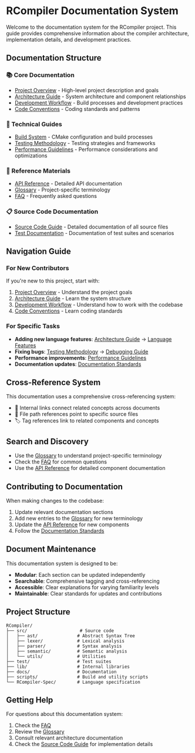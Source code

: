# RCompiler Documentation System

Welcome to the documentation system for the RCompiler project. This guide provides comprehensive information about the compiler architecture, implementation details, and development practices.

## Documentation Structure

### 📚 Core Documentation
- [Project Overview](./project-overview.md) - High-level project description and goals
- [Architecture Guide](./architecture/architecture-guide.md) - System architecture and component relationships
- [Development Workflow](./development/development-workflow.md) - Build processes and development practices
- [Code Conventions](./development/code-conventions.md) - Coding standards and patterns

### 🔧 Technical Guides
- [Build System](./technical/build-system.md) - CMake configuration and build processes
- [Testing Methodology](./technical/testing-methodology.md) - Testing strategies and frameworks
- [Performance Guidelines](./technical/performance-guidelines.md) - Performance considerations and optimizations

### 📖 Reference Materials
- [API Reference](./reference/api-reference.md) - Detailed API documentation
- [Glossary](./reference/glossary.md) - Project-specific terminology
- [FAQ](./reference/faq.md) - Frequently asked questions

### 📋 Source Code Documentation
- [Source Code Guide](./source/) - Detailed documentation of all source files
- [Test Documentation](./tests/) - Documentation of test suites and scenarios

## Navigation Guide

### For New Contributors
If you're new to this project, start with:
1. [Project Overview](./project-overview.md) - Understand the project goals
2. [Architecture Guide](./architecture/architecture-guide.md) - Learn the system structure
3. [Development Workflow](./development/development-workflow.md) - Understand how to work with the codebase
4. [Code Conventions](./development/code-conventions.md) - Learn coding standards

### For Specific Tasks
- **Adding new language features**: [Architecture Guide](./architecture/architecture-guide.md) → [Language Features](./architecture/language-features.md)
- **Fixing bugs**: [Testing Methodology](./technical/testing-methodology.md) → [Debugging Guide](./technical/debugging-guide.md)
- **Performance improvements**: [Performance Guidelines](./technical/performance-guidelines.md)
- **Documentation updates**: [Documentation Standards](./development/documentation-standards.md)

## Cross-Reference System

This documentation uses a comprehensive cross-referencing system:
- 🔗 Internal links connect related concepts across documents
- 📁 File path references point to specific source files
- 🏷️ Tag references link to related components and concepts

## Search and Discovery

- Use the [Glossary](./reference/glossary.md) to understand project-specific terminology
- Check the [FAQ](./reference/faq.md) for common questions
- Use the [API Reference](./reference/api-reference.md) for detailed component documentation

## Contributing to Documentation

When making changes to the codebase:
1. Update relevant documentation sections
2. Add new entries to the [Glossary](./reference/glossary.md) for new terminology
3. Update the [API Reference](./reference/api-reference.md) for new components
4. Follow the [Documentation Standards](./development/documentation-standards.md)

## Document Maintenance

This documentation system is designed to be:
- **Modular**: Each section can be updated independently
- **Searchable**: Comprehensive tagging and cross-referencing
- **Accessible**: Clear explanations for varying familiarity levels
- **Maintainable**: Clear standards for updates and contributions

## Project Structure

```
RCompiler/
├── src/                    # Source code
│   ├── ast/               # Abstract Syntax Tree
│   ├── lexer/             # Lexical analysis
│   ├── parser/            # Syntax analysis
│   ├── semantic/          # Semantic analysis
│   └── utils/             # Utilities
├── test/                  # Test suites
├── lib/                   # Internal libraries
├── docs/                  # Documentation
├── scripts/               # Build and utility scripts
└── RCompiler-Spec/        # Language specification
```

## Getting Help

For questions about this documentation system:
1. Check the [FAQ](./reference/faq.md)
2. Review the [Glossary](./reference/glossary.md)
3. Consult relevant architecture documentation
4. Check the [Source Code Guide](./source/) for implementation details